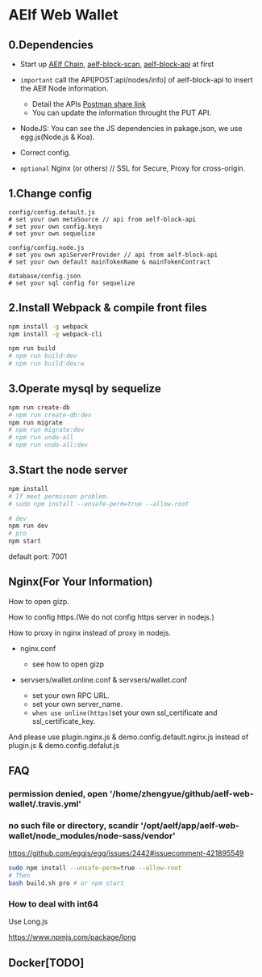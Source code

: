 # AElf Web Wallet

## 0.Dependencies

- Start up
[AElf Chain](https://github.com/AElfProject/AElf),
[aelf-block-scan](https://github.com/AElfProject/aelf-block-scan),
[aelf-block-api](https://github.com/AElfProject/aelf-block-api)
at first

- `important` call the API[POST:api/nodes/info] of aelf-block-api to insert the AElf Node information.
  - Detail the APIs [Postman share link](https://www.getpostman.com/collections/6332e0fab94cdacc9c35)
  - You can update the information throught the PUT API.

- NodeJS: You can see the JS dependencies in pakage.json, we use egg.js(Node.js & Koa).

- Correct config.

- `optional` Nginx (or others) // SSL for Secure, Proxy for cross-origin.

## 1.Change config

```shell
config/config.default.js
# set your own metaSource // api from aelf-block-api
# set your own config.keys
# set your own sequelize

config/config.node.js
# set you own apiServerProvider // api from aelf-block-api
# set your own default mainTokenName & mainTokenContract

database/config.json
# set your sql config for sequelize
```

## 2.Install Webpack & compile front files

```bash
npm install -g webpack
npm install -g webpack-cli

npm run build
# npm run build:dev
# npm run build:dev:w
```

## 3.Operate mysql by sequelize

```bash
npm run create-db
# npm run create-db:dev
npm run migrate
# npm run migrate:dev
# npm run undo-all
# npm run undo-all:dev
```

## 3.Start the node server

```bash
npm install
# If meet permisson problem.
# sudo npm install --unsafe-perm=true --allow-root

# dev
npm run dev
# pro
npm start
```

default port: 7001

## Nginx(For Your Information)

How to open gizp.

How to config https.(We do not config https server in nodejs.)

How to proxy in nginx instead of proxy in nodejs.

- nginx.conf
  - see how to open gizp

- servsers/wallet.online.conf & servsers/wallet.conf
  - set your own RPC URL.
  - set your own server_name.
  - `when use online(https)`set your own ssl_certificate and ssl_certificate_key.

And please use plugin.nginx.js & demo.config.default.nginx.js instead of plugin.js & demo.config.defalut.js

## FAQ

### permission denied, open '/home/zhengyue/github/aelf-web-wallet/.travis.yml'

### no such file or directory, scandir '/opt/aelf/app/aelf-web-wallet/node_modules/node-sass/vendor'

https://github.com/eggjs/egg/issues/2442#issuecomment-421895549

```bash
sudo npm install --unsafe-perm=true --allow-root
# Then
bash build.sh pro # or npm start
```

### How to deal with int64

Use Long.js

https://www.npmjs.com/package/long

## Docker[TODO]
